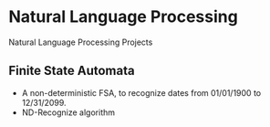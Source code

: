 # Natural Language Processing

Natural Language Processing Projects

## Finite State Automata

- A non-deterministic FSA, to recognize dates from 01/01/1900 to 12/31/2099.
- ND-Recognize algorithm